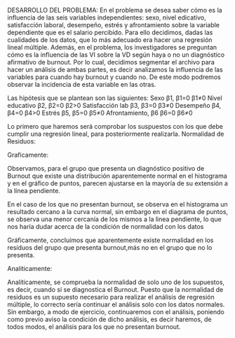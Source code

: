 DESARROLLO DEL PROBLEMA: 
En el problema se desea saber cómo es la influencia de las seis variables independientes: sexo, nivel edicativo, satisfacción laboral, desempeño, estrés y afrontamiento sobre la variable dependiente que es el salario percibido. Para ello decidimos, dadas las cualidades de los datos, que lo más adecuado era hacer una regresión lineal múltiple. Además, en el problema, los investigadores se preguntan cómo es la influencia de las VI sobre la VD según haya o no un diagnóstico afirmativo de burnout. Por lo cual, decidimos segmentar el archivo para hacer un análisis de ambas partes, es decir analizamos la influencia de las variables para cuando hay burnout y cuando no. De este modo podremos observar la incidencia de esta variable en las otras.

Las hipótesis que se plantean son las siguientes: 
Sexo		β1,	β1=0	β1≠0
Nivel educativo		β2,	β2=0	β2>0
Satisfacción lab		β3,	β3=0	β3≠0
Desempeño		β4,	β4=0	β4>0
Estrés		β5,	β5=0	β5≠0
Afrontamiento,	β6	β6=0	β6≠0

Lo primero que haremos será comprobar los suspuestos con los que debe cumplir una regresión lineal, para posteriormente realizarla.
Normalidad de Residuos: 

Graficamente:

Observamos, para el grupo que presenta un diagnóstico positivo de Burnout que existe una distribución aparentemente normal en el histograma y en el gráfico de puntos, parecen ajustarse en la mayoría de su extensión a la línea pendiente.

En el caso de los que no presentan burnout, se observa en el histograma un resultado cercano a la curva normal, sin embargo en el diagrama de puntos, se observa una menor cercanía de los mismos a la linea pendiente, lo que nos haría dudar acerca de la condición de normalidad con los datos

Gráficamente, concluímos que aparentemente existe normalidad en los resíduos del grupo que presenta burnout,más no en el grupo que no lo presenta.

Analiticamente:

Analíticamente, se comprueba la normalidad de solo uno de los supuestos, es decir, cuando sí se diagnostica el Burnout. Puesto que la normalidad de residuos es un supuesto necesario para realizar el análisis de regresión múltiple, lo correcto sería continuar el análisis solo con los datos normales. Sin embargo, a modo de ejercicio, continuaremos con el análisis, poniendo como previo aviso la condición de dicho análisis, es decir haremos, de todos modos, el análisis para los que no presentan burnout.

